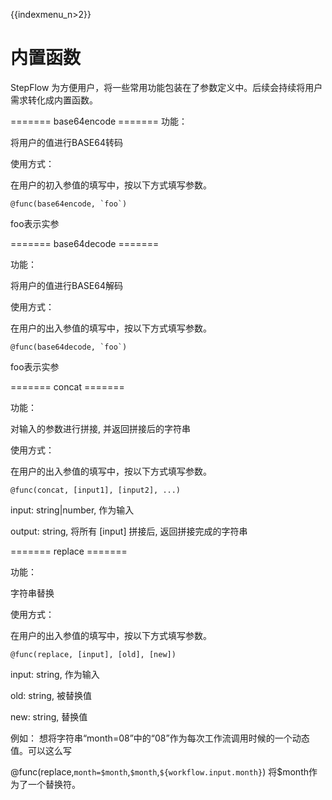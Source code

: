{{indexmenu_n>2}}

# 内置函数

StepFlow 为方便用户，将一些常用功能包装在了参数定义中。后续会持续将用户需求转化成内置函数。

\======= base64encode ======= 功能：

将用户的值进行BASE64转码

使用方式：

在用户的初入参值的填写中，按以下方式填写参数。

    @func(base64encode, `foo`)

foo表示实参

\======= base64decode =======

功能：

将用户的值进行BASE64解码

使用方式：

在用户的出入参值的填写中，按以下方式填写参数。

    @func(base64decode, `foo`)

foo表示实参

\======= concat =======

功能：

对输入的参数进行拼接, 并返回拼接后的字符串

使用方式：

在用户的出入参值的填写中，按以下方式填写参数。

    @func(concat, [input1], [input2], ...)

input: string|number, 作为输入

output: string, 将所有 \[input\] 拼接后, 返回拼接完成的字符串

\======= replace =======

功能：

字符串替换

使用方式：

在用户的出入参值的填写中，按以下方式填写参数。

    @func(replace, [input], [old], [new])

input: string, 作为输入

old: string, 被替换值

new: string, 替换值

例如： 想将字符串“month=08”中的“08”作为每次工作流调用时候的一个动态值。可以这么写

@func(replace,`month=$month`,`$month`,`${workflow.input.month}`)  将$month作为了一个替换符。

